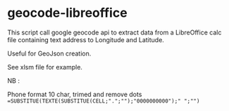 # geocode-libreoffice

This script call google geocode api to extract data from a LibreOffice calc file
containing text address to Longitude and Latitude.

Useful for GeoJson creation.

See xlsm file for example.

NB :

Phone format 10 char, trimed and remove dots `=SUBSTITUE(TEXTE(SUBSTITUE(CELL;".";"");"0000000000");" ";"")`
